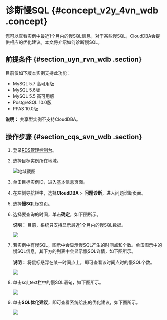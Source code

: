 # 诊断慢SQL {#concept_v2y_4vn_wdb .concept}

您可以查看实例中最近1个月内的慢SQL信息，对于某些慢SQL，CloudDBA会提供相应的优化建议。本文将介绍如何诊断慢SQL。

## 前提条件 {#section_uyn_rvn_wdb .section}

目前仅如下版本实例支持此功能：

-   MySQL 5.7 高可用版
-   MySQL 5.6版
-   MySQL 5.5 高可用版
-   PostgreSQL 10.0版
-   PPAS 10.0版

**说明：** 共享型实例不支持CloudDBA。

## 操作步骤 {#section_cqs_svn_wdb .section}

1.  登录[RDS管理控制台](https://rds.console.aliyun.com/)。
2.  选择目标实例所在地域。

    ![地域截图](http://static-aliyun-doc.oss-cn-hangzhou.aliyuncs.com/assets/img/7882/154745977437169_zh-CN.png)

3.  单击目标实例ID，进入基本信息页面。
4.  在左侧导航栏中，选择**CloudDBA** \> **问题诊断**，进入问题诊断页面。
5.  选择**慢SQL**标签页。
6.  选择要查询的时间，单击**确定**，如下图所示。

    **说明：** 目前，系统只支持显示最近1个月内的慢SQL数据。

    ![](http://static-aliyun-doc.oss-cn-hangzhou.aliyuncs.com/assets/img/7906/15474597743062_zh-CN.png)

7.  若实例中有慢SQL，图示中会显示慢SQL产生的时间点和个数。单击图示中的慢SQL信息，其下方的列表中会显示慢SQL详情，如下图所示。

    **说明：** 将鼠标悬浮在某一时间点上，即可查看该时间点时的慢SQL个数。

    ![](http://static-aliyun-doc.oss-cn-hangzhou.aliyuncs.com/assets/img/7906/15474597743063_zh-CN.png)

8.  单击sql\_text栏中的慢SQL语句，如下图所示。

    ![](http://static-aliyun-doc.oss-cn-hangzhou.aliyuncs.com/assets/img/7906/15474597743064_zh-CN.png)

9.  单击**SQL优化建议**，即可查看系统给出的优化建议，如下图所示。

    ![](http://static-aliyun-doc.oss-cn-hangzhou.aliyuncs.com/assets/img/7906/15474597743065_zh-CN.png)


